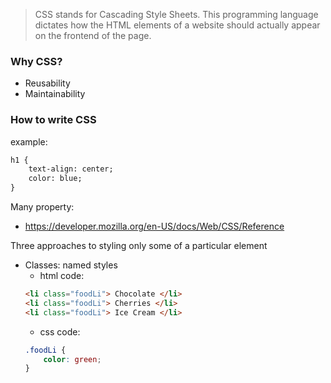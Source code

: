 >CSS stands for Cascading Style Sheets. This programming language dictates how the HTML elements of a website should actually appear on the frontend of the page.


### Why CSS?
- Reusability
- Maintainability


### How to write CSS
example:

```html
h1 {
    text-align: center;
    color: blue;
}
```

Many property:
* https://developer.mozilla.org/en-US/docs/Web/CSS/Reference


Three approaches to styling only some of a particular element
- Classes:  named styles
    - html code:
    ```html
    <li class="foodLi"> Chocolate </li>
    <li class="foodLi"> Cherries </li>
    <li class="foodLi"> Ice Cream </li>
    ```
    - css code:
    ```css
    .foodLi {
        color: green;
    }
    ```

  